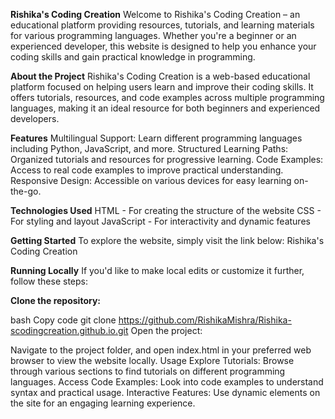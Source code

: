 **Rishika's Coding Creation**
Welcome to Rishika's Coding Creation – an educational platform providing resources, tutorials, and learning materials for various programming languages. Whether you're a beginner or an experienced developer, this website is designed to help you enhance your coding skills and gain practical knowledge in programming.

**About the Project**
Rishika's Coding Creation is a web-based educational platform focused on helping users learn and improve their coding skills. It offers tutorials, resources, and code examples across multiple programming languages, making it an ideal resource for both beginners and experienced developers.

**Features**
Multilingual Support: Learn different programming languages including Python, JavaScript, and more.
Structured Learning Paths: Organized tutorials and resources for progressive learning.
Code Examples: Access to real code examples to improve practical understanding.
Responsive Design: Accessible on various devices for easy learning on-the-go.

**Technologies Used**
HTML - For creating the structure of the website
CSS - For styling and layout
JavaScript - For interactivity and dynamic features

**Getting Started**
To explore the website, simply visit the link below: Rishika's Coding Creation

**Running Locally**
If you'd like to make local edits or customize it further, follow these steps:

**Clone the repository:**

bash
Copy code
git clone https://github.com/RishikaMishra/Rishika-scodingcreation.github.io.git
Open the project:

Navigate to the project folder, and open index.html in your preferred web browser to view the website locally.
Usage
Explore Tutorials: Browse through various sections to find tutorials on different programming languages.
Access Code Examples: Look into code examples to understand syntax and practical usage.
Interactive Features: Use dynamic elements on the site for an engaging learning experience.

